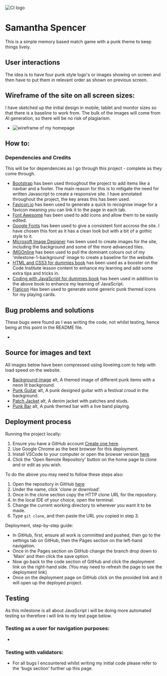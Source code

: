 ![CI logo](https://codeinstitute.s3.amazonaws.com/fullstack/ci_logo_small.png)

# Samantha Spencer

This is a simple memory based match game with a punk theme to keep things lively.

## User interactions

The idea is to have four punk style logo's or images showing on screen and then have to put them in relevant order as shown on previous screen.

## Wireframe of the site on all screen sizes:

I have sketched up the initial design in mobile, tablet and monitor sizes so that there is a baseline to work from. The bulk of the images will come from AI generation, so there will be no risk of plagiarism.

+ ![wireframe of my homepage]()

## How to:

### Dependencies and Credits

This will be for dependencies as I go through this project - complete as they come through.
+ [Bootstrap](https://getbootstrap.com/) has been used throughout the project to add items like a navbar and a footer. The main reason for this is to mitigate the need for written Javascript to create a responsive site. I have annotated throughout the project, the key areas this has been used.
+ [Favicon.io](https://favicon.io/emoji-favicons/love-you-gesture) has been used to generate a quick to recognise image for a favicon meaning you can link it to the page in each tab.
+ [Font Awesome](https://fontawesome.com/kits/524dbc89dc/setup) has been used to add icons and allow them to be easily edited.
+ [Google Fonts](https://fonts.google.com/selection/embed) has been used to give a consistent font accross the site. I have chosen this font as it has a clean look but with a bit of a gothic style to it.
+ [Microsoft Image Designer](https://designer.microsoft.com/image-creator) has been used to create images for the site, including the background and some of the more advanced tiles.
+ [IMGOnline](https://www.imgonline.com.ua/eng/get-dominant-colors.php) has been used to pull the dominant colours out of my 'milestone-1-background' image to create a baseline for the website.
+ [HTML and CSS3 for dummies book](https://www.dummies.com/article/technology/programming-web-design/html5/html5-and-css3-all-in-one-for-dummies-cheat-sheet-207788/) has been used as a booster on the Code Institute lesson content to enhance my learning and add some extra tips and tricks in.
+ [Coding with JavaScript for dummies book](https://www.dummies.com/article/technology/programming-web-design/javascript/javascript-for-dummies-cheat-sheet-207619/) has been used in addition to the above book to enhance my learning of JavaScript.
+ [Flaticon]("https://www.flaticon.com/free-icons/punk") Has been used to generate some generic punk themed icons for my playing cards.

## Bug problems and solutions

These bugs were found as I was writing the code, not whilst testing, hence being at this point in the README file.

+ 

## Source for images and text

All images below have been compressed using iloveimg.com to help with load speed on the website.

+ [Background image](assets/images/punk-match.jpeg) alt, A themed image of different punk items with a neon lit background.
+ [Punk Guitar](assets/images/punk-guitar.jpeg) alt, A punk designed guitar with a festival croud in the background.
+ [Patch Jacket](assets/images/patch-jacket.jpeg) alt, A denim jacket with patches and studs.
+ [Punk Bar](assets/images/punk-bar.jpeg) alt, A punk themed bar with a live band playing.


## Deployment process

Running the project locally:
1. Ensure you have a GitHub account [Create one here](https://docs.github.com/en/get-started/start-your-journey/creating-an-account-on-github).
2. Use Google Chrome as the best browser for this deployment.
3. Install VSCode to your computer or open the browser version [here](https://vscode.dev/).
4. Click the 'Open Remote Repository' button on the home page to clone and or edit as you wish.

To do the above you may need to follow these steps also:
1. Open the repository in GitHub [here]()
2. Under the name, click 'clone or download'.
3. Once in the clone section copy the HTTP clone URL for the repository.
4. In the local IDE of your choice, open the terminal.
5. Change the current working directory to wherever you want it to be made.
6. Type `git clone`, and then paste the URL you copied in step 3.

Deployment, step-by-step guide:
+ In GitHub, first, ensure all work is committed and pushed, then go to the settings tab on GitHub, then the Pages section on the left-hand navigation.
+ Once in the Pages section on GitHub change the branch drop down to 'Main' and then click the save option.
+ Now go back to the code section of GitHub and click the deployment link on the right-hand side. (You may need to refresh the page to see the deployment link)
+ Once on the deployment page on GitHub click on the provided link and it will open up the deployed project.

## Testing

As this milestone is all about JavaScript i will be doing more automated testing so therefore i will link to my test page below.

### Testing as a user for navigation purposes:
+ 

### Testing with validators:

+ For all bugs I encountered whilst writing my initial code please refer to the 'bugs section' further up this page.